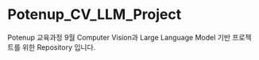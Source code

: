 # Potenup_CV_LLM_Project
Potenup 교육과정 9월 Computer Vision과 Large Language Model 기반 프로젝트를 위한 Repository 입니다.
